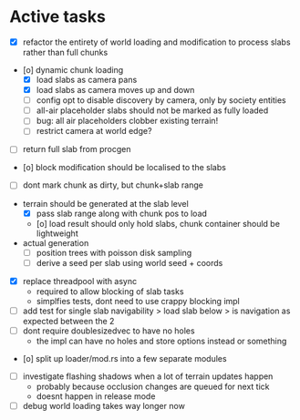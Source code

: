 # Active tasks

* [X] refactor the entirety of world loading and modification to process slabs rather than full chunks
* [o] dynamic chunk loading
	* [X] load slabs as camera pans
	* [X] load slabs as camera moves up and down
	* [ ] config opt to disable discovery by camera, only by society entities
	* [ ] all-air placeholder slabs should not be marked as fully loaded
	* [ ] bug: all air placeholders clobber existing terrain!
	* [ ] restrict camera at world edge?
* [ ] return full slab from procgen
* [o] block modification should be localised to the slabs
* [ ] dont mark chunk as dirty, but chunk+slab range
* terrain should be generated at the slab level
	* [X] pass slab range along with chunk pos to load
	* [o] load result should only hold slabs, chunk container should be lightweight
* actual generation
	* [ ] position trees with poisson disk sampling
	* [ ] derive a seed per slab using world seed + coords
* [X] replace threadpool with async
	* required to allow blocking of slab tasks
	* simplfies tests, dont need to use crappy blocking impl
* [ ] add test for single slab navigability > load slab below > is navigation as expected between the 2
* [ ] dont require doublesizedvec to have no holes
	* the impl can have no holes and store options instead or something
* [o] split up loader/mod.rs into a few separate modules
* [ ] investigate flashing shadows when a lot of terrain updates happen
	* probably because occlusion changes are queued for next tick
	* doesnt happen in release mode
* [ ] debug world loading takes way longer now
